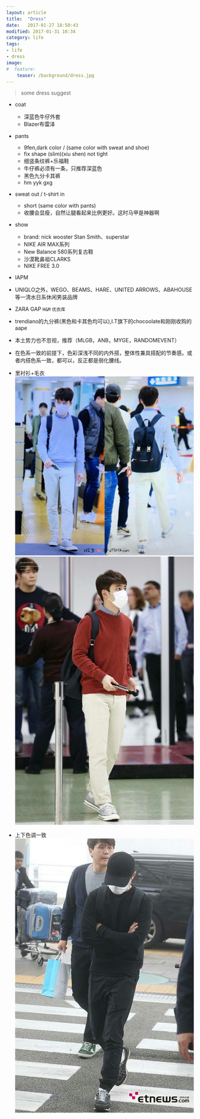 ```yaml
---
layout: article
title:  "Dress"
date:   2017-01-27 18:50:43
modified: 2017-01-31 10:34
category: life
tags:
- life
- dress
image:
#  feature:
    teaser: /background/dress.jpg
---
```




>some dress suggest

- coat
    - 深蓝色牛仔外套
    - Blazer布雷泽
- pants
    - 9fen,dark color / (same color with sweat and shoe)
    - fix shape (slim)(xiu shen) not tight
    - 细竖条纹裤+乐福鞋
    - 牛仔裤必须有一条，只推荐深蓝色
    - 黑色九分卡其裤
    - hm yyk gxg
- sweat out / t-shirt in
    - short (same color with pants)
    - 收腰会显瘦，自然让腿看起来比例更好。这时马甲是神器啊
- show
    - brand: nick wooster Stan Smith、superstar
    - NIKE AIR MAX系列
    - New Balance 580系列复古鞋
    - 沙漠靴鼻祖CLARKS
    - NIKE FREE 3.0

- IAPM
- UNIQLO之外，WEGO、BEAMS、HARE、UNITED ARROWS、ABAHOUSE等一清水日系休闲男装品牌
- ZARA GAP `H&M` `优衣库`
- trendiano的九分裤(黑色和卡其色均可以),I.T旗下的chocoolate和刚刚收购的aape
- 本土势力也不忽视，推荐（MLGB，ANB，MYGE，RANDOMEVENT）
- 在色系一致的前提下，色彩深浅不同的内外搭，整体性兼具搭配的节奏感。或者内搭色系一致，都可以，反正都是弱化腰线。
- 里衬衫+毛衣
![one](/images/life/ts_1.jpg)
![two](/images/life/ts_2.jpg)

- 上下色调一致
![one](/images/life/color_same.jpg)

